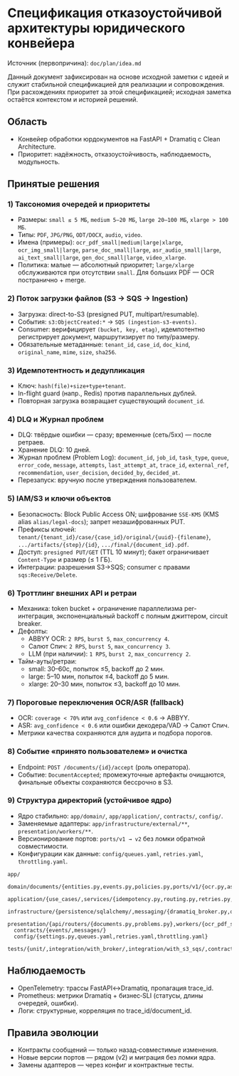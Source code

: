 # Спецификация отказоустойчивой архитектуры юридического конвейера

Источник (первопричина): `doc/plan/idea.md`

Данный документ зафиксирован на основе исходной заметки с идеей и служит стабильной спецификацией для реализации и сопровождения. При расхождениях приоритет за этой спецификацией; исходная заметка остаётся контекстом и историей решений.

## Область

- Конвейер обработки юрдокументов на FastAPI + Dramatiq с Clean Architecture.
- Приоритет: надёжность, отказоустойчивость, наблюдаемость, модульность.

## Принятые решения

### 1) Таксономия очередей и приоритеты
- Размеры: `small ≤ 5 МБ`, `medium 5–20 МБ`, `large 20–100 МБ`, `xlarge > 100 МБ`.
- Типы: `PDF`, `JPG/PNG`, `ODT/DOCX`, `audio`, `video`.
- Имена (примеры): `ocr_pdf_small|medium|large|xlarge`, `ocr_img_small|large`, `parse_doc_small|large`, `asr_audio_small|large`, `ai_text_small|large`, `gen_doc_small|large`, `video_xlarge`.
- Политика: малые — абсолютный приоритет; `large/xlarge` обслуживаются при отсутствии `small`. Для больших PDF — OCR постранично + merge.

### 2) Поток загрузки файлов (S3 → SQS → Ingestion)
- Загрузка: direct-to-S3 (presigned PUT, multipart/resumable).
- События: `s3:ObjectCreated:*` → `SQS (ingestion-s3-events)`.
- Consumer: верифицирует `(bucket, key, etag)`, идемпотентно регистрирует документ, маршрутизирует по типу/размеру.
- Обязательные метаданные: `tenant_id`, `case_id`, `doc_kind`, `original_name`, `mime`, `size`, `sha256`.

### 3) Идемпотентность и дедупликация
- Ключ: `hash(file)+size+type+tenant`.
- In-flight guard (напр., Redis) против параллельных дублей.
- Повторная загрузка возвращает существующий `document_id`.

### 4) DLQ и Журнал проблем
- DLQ: твёрдые ошибки — сразу; временные (сеть/5xx) — после ретраев.
- Хранение DLQ: 10 дней.
- Журнал проблем (Problem Log): `document_id`, `job_id`, `task_type`, `queue`, `error_code`, `message`, `attempts`, `last_attempt_at`, `trace_id`, `external_ref`, `recommendation`, `user_decision`, `decided_by`, `decided_at`.
- Перезапуск: вручную после утверждения пользователем.

### 5) IAM/S3 и ключи объектов
- Безопасность: Block Public Access ON; шифрование `SSE-KMS` (KMS alias `alias/legal-docs`); запрет незашифрованных PUT.
- Префиксы ключей: `tenant/{tenant_id}/case/{case_id}/original/{uuid}-{filename}`, `.../artifacts/{step}/{id}`, `.../final/{document_id}.pdf`.
- Доступ: `presigned PUT/GET` (TTL 10 минут); бакет ограничивает `Content-Type` и размер (≤ 1 ГБ).
- Интеграции: разрешения S3→SQS; consumer с правами `sqs:Receive/Delete`.

### 6) Троттлинг внешних API и ретраи
- Механика: token bucket + ограничение параллелизма per-интеграция, экспоненциальный backoff с полным джиттером, circuit breaker.
- Дефолты:
  - ABBYY OCR: `2 RPS`, `burst 5`, `max_concurrency 4`.
  - Салют Спич: `2 RPS`, `burst 5`, `max_concurrency 3`.
  - LLM (при наличии): `1 RPS`, `burst 2`, `max_concurrency 2`.
- Тайм-ауты/ретраи:
  - small: 30–60с, попыток ≤5, backoff до 2 мин.
  - large: 5–10 мин, попыток ≤4, backoff до 5 мин.
  - xlarge: 20–30 мин, попыток ≤3, backoff до 10 мин.

### 7) Пороговые переключения OCR/ASR (fallback)
- OCR: `coverage < 70%` или `avg_confidence < 0.6` → ABBYY.
- ASR: `avg_confidence < 0.6` или ошибки декодера/VAD → Салют Спич.
- Метрики качества сохраняются для аудита и подбора порогов.

### 8) Событие «принято пользователем» и очистка
- Endpoint: `POST /documents/{id}/accept` (роль оператора).
- Событие: `DocumentAccepted`; промежуточные артефакты очищаются, финальные объекты сохраняются бессрочно в S3.

### 9) Структура директорий (устойчивое ядро)
- Ядро стабильно: `app/domain/`, `app/application/`, `contracts/`, `config/`.
- Заменяемые адаптеры: `app/infrastructure/external/**`, `presentation/workers/**`.
- Версионирование портов: `ports/v1 → v2` без ломки обратной совместимости.
- Конфигурации как данные: `config/queues.yaml`, `retries.yaml`, `throttling.yaml`.

```text
app/
  domain/documents/{entities.py,events.py,policies.py,ports/v1/{ocr.py,asr.py,storage.py,broker.py,problems.py}}
  application/{use_cases/,services/{idempotency.py,routing.py,retries.py,throttling.py,sagas.py},handlers/events.py}
  infrastructure/{persistence/sqlalchemy/,messaging/{dramatiq_broker.py,queues.py,s3_sqs_ingestion.py,dlq_consumer.py},storage/{s3_client.py,paths.py},external/ocr/,external/asr/,observability/,security/}
  presentation/{api/routers/{documents.py,problems.py},workers/{ocr_pdf_small.py,ocr_pdf_large.py,asr_audio_small.py,ai_text_small.py,gen_doc_small.py,merge_pdf_task.py},middleware/{tracing.py,rate_limit.py}}
  contracts/{events/,messages/}
  config/{settings.py,queues.yaml,retries.yaml,throttling.yaml}
  tests/{unit/,integration/with_broker/,integration/with_s3_sqs/,contracts/}
```

## Наблюдаемость
- OpenTelemetry: трассы FastAPI↔Dramatiq, пропагация trace_id.
- Prometheus: метрики Dramatiq + бизнес‑SLI (статусы, длины очередей, ошибки).
- Логи: структурные, корреляция по trace_id/document_id.

## Правила эволюции
- Контракты сообщений — только назад‑совместимые изменения.
- Новые версии портов — рядом (v2) и миграция без ломки ядра.
- Замены адаптеров — через конфиг и контрактные тесты.
